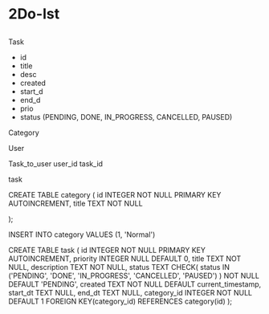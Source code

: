 # 2Do-lst

## 

Task
- id
- title
- desc
- created
- start_d
- end_d
- prio
- status (PENDING, DONE, IN_PROGRESS, CANCELLED, PAUSED)

Category


User

Task_to_user
user_id
task_id




task

CREATE TABLE category (
	id INTEGER NOT NULL PRIMARY KEY AUTOINCREMENT,
    title TEXT NOT NULL
    
);

INSERT INTO category
VALUES (1, 'Normal')


CREATE TABLE task (
	id INTEGER NOT NULL PRIMARY KEY AUTOINCREMENT,
    priority INTEGER NULL DEFAULT 0,
    title TEXT NOT NULL,
    description TEXT NOT NULL,
    status TEXT CHECK( status IN ('PENDING', 'DONE', 'IN_PROGRESS', 'CANCELLED', 'PAUSED') )   NOT NULL DEFAULT 'PENDING',
    created TEXT NOT NULL DEFAULT current_timestamp,
    start_dt TEXT NULL,
    end_dt TEXT NULL,
    category_id INTEGER NOT NULL DEFAULT 1
    FOREIGN KEY(category_id) REFERENCES category(id)
);

